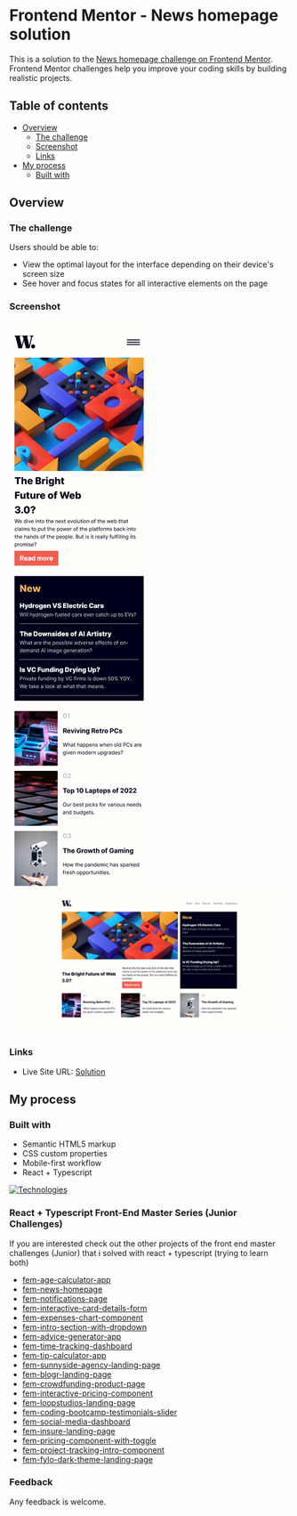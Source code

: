 # Frontend Mentor - News homepage solution

This is a solution to the [News homepage challenge on Frontend Mentor](https://www.frontendmentor.io/challenges/news-homepage-H6SWTa1MFl). Frontend Mentor challenges help you improve your coding skills by building realistic projects.

## Table of contents

- [Overview](#overview)
  - [The challenge](#the-challenge)
  - [Screenshot](#screenshot)
  - [Links](#links)
- [My process](#my-process)
  - [Built with](#built-with)

## Overview

### The challenge

Users should be able to:

- View the optimal layout for the interface depending on their device's screen size
- See hover and focus states for all interactive elements on the page

### Screenshot

![mobile](./public/mobile.png)
![desktop](./public/desktop.png)

### Links

- Live Site URL: [Solution](https://piojosistematico.github.io/fem-news-homepage/)

## My process

### Built with

- Semantic HTML5 markup
- CSS custom properties
- Mobile-first workflow
- React + Typescript

[![Technologies](https://skillicons.dev/icons?i=html,css,react,typescript,vite&perline=5)](https://skillicons.dev)

### React + Typescript Front-End Master Series (Junior Challenges)

If you are interested check out the other projects of the front end master challenges (Junior) that i solved with react + typescript (trying to learn both)

- [fem-age-calculator-app](https://github.com/PiojoSistematico/fem-age-calculator-app/)
- [fem-news-homepage](https://github.com/PiojoSistematico/fem-news-homepage/)
- [fem-notifications-page](https://github.com/PiojoSistematico/fem-notifications-page/)
- [fem-interactive-card-details-form](https://github.com/PiojoSistematico/fem-interactive-card-details-form/)
- [fem-expenses-chart-component](https://github.com/PiojoSistematico/fem-expenses-chart-component/)
- [fem-intro-section-with-dropdown](https://github.com/PiojoSistematico/fem-intro-section-with-dropdown/)
- [fem-advice-generator-app](https://github.com/PiojoSistematico/fem-advice-generator-app/)
- [fem-time-tracking-dashboard](https://github.com/PiojoSistematico/fem-time-tracking-dashboard/)
- [fem-tip-calculator-app](https://github.com/PiojoSistematico/fem-tip-calculator-app/)
- [fem-sunnyside-agency-landing-page](https://github.com/PiojoSistematico/fem-sunnyside-agency-landing-page/)
- [fem-blogr-landing-page](https://github.com/PiojoSistematico/fem-blogr-landing-page/)
- [fem-crowdfunding-product-page](https://github.com/PiojoSistematico/fem-crowdfunding-product-page/)
- [fem-interactive-pricing-component](https://github.com/PiojoSistematico/fem-interactive-pricing-component/)
- [fem-loopstudios-landing-page](https://github.com/PiojoSistematico/fem-loopstudios-landing-page/)
- [fem-coding-bootcamp-testimonials-slider](https://github.com/PiojoSistematico/fem-coding-bootcamp-testimonials-slider/)
- [fem-social-media-dashboard](https://github.com/PiojoSistematico/fem-social-media-dashboard/)
- [fem-insure-landing-page](https://github.com/PiojoSistematico/fem-insure-landing-page/)
- [fem-pricing-component-with-toggle](https://github.com/PiojoSistematico/fem-pricing-component-with-toggle/)
- [fem-project-tracking-intro-component](https://github.com/PiojoSistematico/fem-project-tracking-intro-component/)
- [fem-fylo-dark-theme-landing-page](https://github.com/PiojoSistematico/fem-fylo-dark-theme-landing-page/)

### Feedback

Any feedback is welcome.
